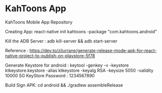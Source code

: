 # KahToons App

KahToons Mobile App Repository


Creating App: 
react-native init kahtoons -package "com.kahtoons.android"

Kill the ADB Server : adb kill-server && adb start-server




Reference : https://dev.to/zilurrane/generate-release-mode-apk-for-react-native-project-to-publish-on-playstore-5f78

Generate Keystore for android : 
    keytool -genkey -v -keystore ktkeystore.keystore -alias ktkeystore -keyalg RSA -keysize 5050 -validity 10000
SG KeyStore Password : 
    1234567890

Build Sign APK:
    cd android && ./gradlew assembleRelease

